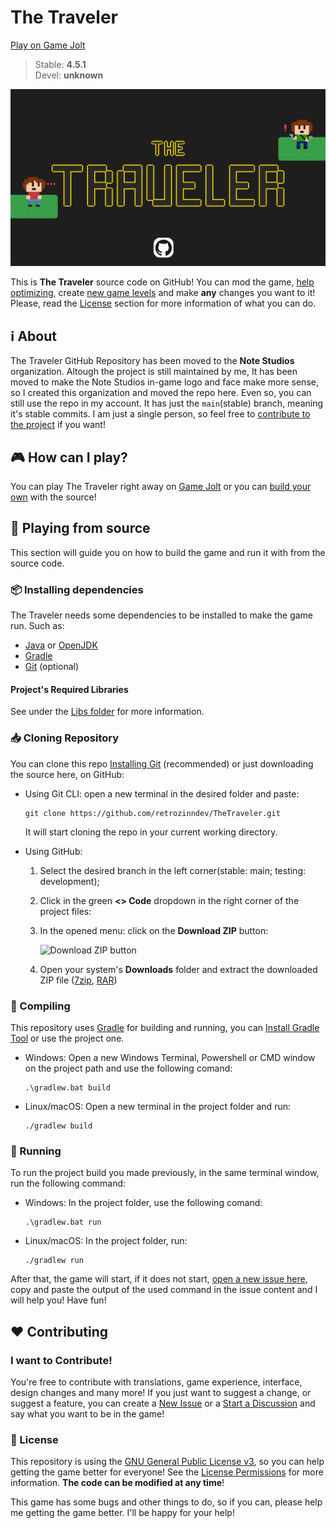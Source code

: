 # The Traveler 
[Play on Game Jolt](https://gamejolt.com/games/ttraveler/796130)
> Stable: **4.5.1**<br>
> Devel: **unknown**

<a href="https://gamejolt.com/games/ttraveler/796130">
<img src="https://raw.githubusercontent.com/notestudios/TheTraveler/main/src/main/resources/images/BannerGitHub.png" alt="The Traveler Banner">
</a>
<br>

This is **The Traveler** source code on GitHub! You can mod the game, [help optimizing](#-Contributing), create [new game levels](#-Contributing) and make **any** changes you want to it!
Please, read the [License](#-License) section for more information of what you can do.

## ℹ️ About
 The Traveler GitHub Repository has been moved to the **Note Studios** organization. Altough the project is still maintained by me, 
It has been moved to make the Note Studios in-game logo and face make more sense, so I created this organization and moved the repo here.
Even so, you can still use the repo in my account. It has just the `main`(stable) branch, meaning it's stable commits. I am just a single person, 
so feel free to [contribute to the project](#-Contributing) if you want!

## 🎮 How can I play?
You can play The Traveler right away on [Game Jolt](https://gamejolt.com/games/ttraveler/796130) or you can [build your own](#-Playing-from-source) with the source! 

## 🧰 Playing from source
This section will guide you on how to build the game and run it with from the source code.

### 📦 Installing dependencies
The Traveler needs some dependencies to be installed to make the game run. Such as:
 - [Java](https://java.com) or [OpenJDK](https://jdk.java.net/21/)
 - [Gradle](https://gradle.org/install)
 - [Git](https://git-scm.com/downloads) (optional)
#### Project's Required Libraries
  See under the [Libs folder](https://github.com/retrozinndev/TheTraveler/tree/master/libs#third-party-libraries) for more information.

### 📥 Cloning Repository
You can clone this repo [Installing Git](#-Installing-dependencies) (recommended) or just downloading the source here, on GitHub:

   - Using Git CLI: open a new terminal in the desired folder and paste:
     ```
     git clone https://github.com/retrozinndev/TheTraveler.git
     ```
     It will start cloning the repo in your current working directory.

  - Using GitHub:
    
    1. Select the desired branch in the left corner(stable: main; testing: development);
    3. Click in the green **<> Code** dropdown in the right corner of the project files:
    4. In the opened menu: click on the **Download ZIP** button:

       ![Download ZIP button](https://github.com/retrozinndev/TheTraveler/assets/65513943/e5db811b-b6cf-4b91-8af0-5b2875d75349)

    5. Open your system's **Downloads** folder and extract the downloaded ZIP file ([7zip](https://www.7-zip.org/download.html), [RAR](https://www.win-rar.com/))
    
### 🔨 Compiling
This repository uses [Gradle](https://gradle.org/) for building and running, you can [Install Gradle Tool](https://gradle.org/install/) or use the project one.

  - Windows: Open a new Windows Terminal, Powershell or CMD window on the project path and use the following comand:
    ```
    .\gradlew.bat build
    ```
  - Linux/macOS: Open a new terminal in the project folder and run:
    ```
    ./gradlew build
    ```

### 🎉 Running
  To run the project build you made previously, in the same terminal window, run the following command:
  - Windows: In the project folder, use the following comand:
    ```
    .\gradlew.bat run
    ```
  - Linux/macOS: In the project folder, run:
    ```
    ./gradlew run
    ```
After that, the game will start, if it does not start, [open a new issue here](https://github.com/retrozinndev/TheTraveler/issues/new), copy and paste the output of the used command in the issue content and I will help you! Have fun!
 
## ❤️ Contributing
### I want to Contribute!
You're free to contribute with translations, game experience, interface, design changes and many more! If you just want to suggest a change, or suggest a feature, you can create a [New Issue](https://github.com/retrozinndev/TheTraveler/issues/new) or a [Start a Discussion](https://github.com/notestudios/TheTraveler/discussions/new/choose) and say what you want to be in the game!

### 📜 License
This repository is using the [GNU General Public License v3](https://www.gnu.org/licenses/gpl-3.0.en.html#license-text), so you 
can help getting the game better for everyone! See the [License Permissions](https://choosealicense.com/licenses/gpl-3.0/) for more information. **The code can be modified at any time**!

  This game has some bugs and other things to do, so if you can, please help me getting the game better. 
I'll be happy for your help!
